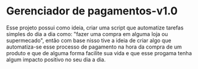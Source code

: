 # Gerenciador de pagamentos-v1.0

Esse projeto possui como ideia, criar uma script que automatize tarefas simples do dia a dia como: "fazer uma compra em alguma loja ou supermecado", então com base nisso tive a ideia de criar algo que automatiza-se esse processo de pagamento na hora da compra de um produto e que de alguma forma facilite sua vida e que esse progama tenha algum impacto positivo no seu dia a dia.
